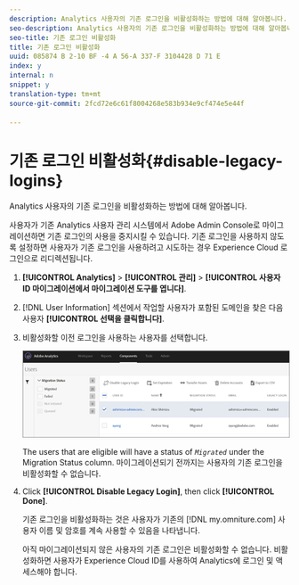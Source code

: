 ```yaml
---
description: Analytics 사용자의 기존 로그인을 비활성화하는 방법에 대해 알아봅니다.
seo-description: Analytics 사용자의 기존 로그인을 비활성화하는 방법에 대해 알아봅니다.
seo-title: 기존 로그인 비활성화
title: 기존 로그인 비활성화
uuid: 085874 B 2-10 BF -4 A 56-A 337-F 3104428 D 71 E
index: y
internal: n
snippet: y
translation-type: tm+mt
source-git-commit: 2fcd72e6c61f8004268e583b934e9cf474e5e44f

---
```



# 기존 로그인 비활성화{#disable-legacy-logins}

Analytics 사용자의 기존 로그인을 비활성화하는 방법에 대해 알아봅니다.

사용자가 기존 Analytics 사용자 관리 시스템에서 Adobe Admin Console로 마이그레이션하면 기존 로그인의 사용을 중지시킬 수 있습니다. 기존 로그인을 사용하지 않도록 설정하면 사용자가 기존 로그인을 사용하려고 시도하는 경우 Experience Cloud 로그인으로 리디렉션됩니다.

1. **[!UICONTROL Analytics]** &gt; **[!UICONTROL 관리]** &gt; **[!UICONTROL 사용자 ID 마이그레이션에서 마이그레이션 도구를 엽니다]**.
1. [!DNL User Information] 섹션에서 작업할 사용자가 포함된 도메인을 찾은 다음 사용자 **[!UICONTROL 선택을 클릭합니다]**.
1. 비활성화할 이전 로그인을 사용하는 사용자를 선택합니다.

   ![](assets/user-info.png)

   The users that are eligible will have a status of *`Migrated`* under the Migration Status column. 마이그레이션되기 전까지는 사용자의 기존 로그인을 비활성화할 수 없습니다.
1. Click **[!UICONTROL Disable Legacy Login]**, then click **[!UICONTROL Done]**.

   기존 로그인을 비활성화하는 것은 사용자가 기존의 [!DNL my.omniture.com] 사용자 이름 및 암호를 계속 사용할 수 있음을 나타냅니다.

   아직 마이그레이션되지 않은 사용자의 기존 로그인은 비활성화할 수 없습니다. 비활성화하면 사용자가 Experience Cloud ID를 사용하여 Analytics에 로그인 및 액세스해야 합니다.

